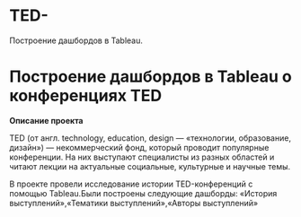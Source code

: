 # TED-
Построение дашбордов в Tableau.
# Построение дашбордов в Tableau о конференциях TED
**Описание проекта**

TED (от англ. technology, education, design — «технологии, образование, дизайн») — некоммерческий фонд, который проводит популярные конференции. На них выступают специалисты из разных областей и читают лекции на актуальные социальные, культурные и научные темы.

В  проекте провели исследование истории TED-конференций с помощью Tableau.Были построены следующие дашборды: «История выступлений»,«Тематики выступлений»,«Авторы выступлений»

